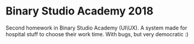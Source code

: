 # Binary Studio Academy 2018
Second homework in Binary Studio Academy (UI\UX). A system made for hospital stuff to choose their work time. With bugs, but very democratic :)
